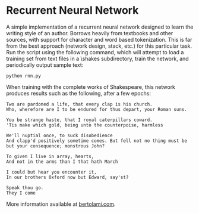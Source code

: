 # Recurrent Neural Network
A simple implementation of a recurrent neural network designed to learn the writing style of an author. Borrows heavily from textbooks and other sources, with support for character and word based tokenization. This is far from the best approach (network design, stack, etc.) for this particular task. Run the script using the following command, which will attempt to load a training set from text files in a \shakes subdirectory, train the network, and periodically output sample text:

    python rnn.py

When training with the complete works of Shakespeare, this network produces results such as the following, after a few epochs:

    Two are pardoned a life, that every clap is his church. 
    Who, wherefore are I to be endured for thus depart, your Roman suns. 

    You be strange haste, that I royal caterpillars coward.
    'Tis make which gold, being unto the counterpoise, harmless

    We'll nuptial once, to suck disobedience
    And clapp'd positively sometime comes. But fell not no thing must be
    but your consequence; monstrous John?

    To given I live in array, hearts,
    And not in the arms than I that hath March

    I could but hear you encounter it,
    In our brothers Oxford now but Edward, say'st?

    Speak thou go.
    They I come

More information available at [bertolami.com](https://bertolami.com).